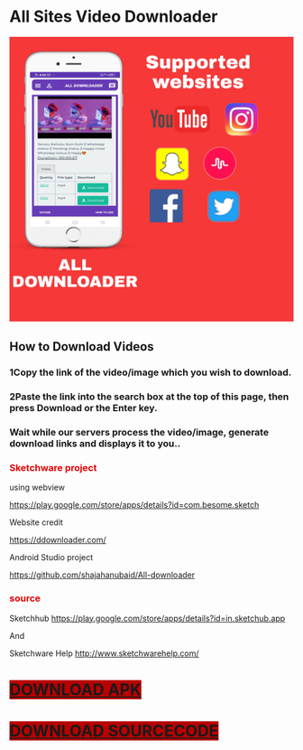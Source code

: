 # All Sites Video Downloader

![screen](https://github.com/shajahanubaid/All-downloader/blob/main/PicsArt_11-15-08.06.40.jpg)
## How to Download Videos
### 1Copy the link of the video/image which you wish to download.
### 2Paste the link into the search box at the top of this page, then press Download or the Enter key.
### Wait while our servers process the video/image, generate download links and displays it to you..

### <span style='color:#e30000;'> Sketchware project

using webview

https://play.google.com/store/apps/details?id=com.besome.sketch

Website credit

 https://ddownloader.com/

Android Studio project

https://github.com/shajahanubaid/All-downloader

</span>

### <span style='color:#e30000;'>source 

Sketchhub
https://play.google.com/store/apps/details?id=in.sketchub.app

And

Sketchware Help
http://www.sketchwarehelp.com/
</span>
# <span style='background-color:#b90000;'>[DOWNLOAD APK](https://github.com/shajahanubaid/All-downloader/raw/main/Alldownloader_signed.apk)</span>

# <span style='background-color:#b90000;'>[DOWNLOAD SOURCECODE](https://github.com/shajahanubaid/All-downloader/raw/main/alldownloader-source.zip)</span>
